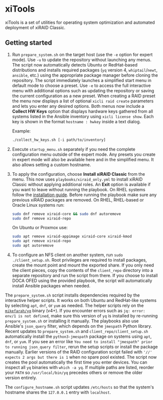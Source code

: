 # xiTools

xiTools is a set of utilities for operating system optimization and automated deployment of xiRAID Classic.

## Getting started

1. Run `prepare_system.sh` on the target host (use the `-e` option for expert mode). Use `-u` to update the repository without launching any menus. The script now automatically detects Ubuntu or RedHat-based distributions and installs required packages (`yq` version 4, `whiptail`/`newt`, `ansible`, etc.) using the appropriate package manager before cloning the repository.
   The script immediately launches a simplified start menu in default mode to choose a preset. Use `-e` to access the full interactive menu with additional options such as updating the repository or saving the current configuration as a new preset. When creating a RAID preset the menu now displays a list of optional `xicli raid create` parameters and lets you enter any desired options.
   Both menus now include a **Collect HW Keys** option that displays hardware
   keys gathered from all systems listed in the Ansible inventory using
   `xicli license show`. Each key is shown in the format
   `hostname : hwkey` inside a text dialog.

   Example:
   ```bash
   ./collect_hw_keys.sh [-i path/to/inventory]
   ```
2. Execute `startup_menu.sh` separately if you need the complete configuration menu outside of the expert mode. Any presets you create in expert mode will also be available here and in the simplified menu. It also allows setting a custom hostname.
3. To apply the configuration, choose **Install xiRAID Classic** from the menu.
   This now uses `playbooks/xiraid_only.yml` to install xiRAID Classic without applying
   additional roles. An **Exit** option is available if you want to leave without running the playbook.
   On RHEL systems follow the [installation guide](https://xinnor.io/docs/xiRAID-4.3.0/E/en/IG/installing_xiraid_classic_on_rhel.html).
   Before running the playbook make sure any previous xiRAID packages are removed.
   On RHEL, RHEL-based or Oracle Linux systems run:
   ```bash
   sudo dnf remove xiraid-core && sudo dnf autoremove
   sudo dnf remove xiraid-repo
   ```
   On Ubuntu or Proxmox use:
   ```bash
   sudo apt remove xiraid-appimage xiraid-core xiraid-kmod
   sudo apt remove xiraid-repo
   sudo apt autoremove
   ```
4. To configure an NFS client on another system, run `sudo ./client_setup.sh`. Root
   privileges are required to install packages, create the mount point and mount
   the exported share. If you only need the client pieces, copy the contents of
   the `client_repo` directory into a separate repository and run the script
   from there. If you choose to install DOCA OFED using the provided playbook,
   the script will automatically install Ansible packages when needed.

The `prepare_system.sh` script installs dependencies required by the interactive helper scripts. It works on both Ubuntu and RedHat-like systems by selecting `apt`, `dnf`, or `yum` as needed. The helper scripts rely on the [`mikefarah/yq`](https://github.com/mikefarah/yq) binary (v4+). If you encounter errors such as `jq: error: env/1 is not defined`, make sure this version of `yq` is installed by re-running `prepare_system.sh` or installing it manually.
The playbooks also use Ansible's `json_query` filter, which depends on the
`jmespath` Python library. Recent updates to `prepare_system.sh` and
`client_repo/client_setup.sh` automatically install the `python3-jmespath`
package on systems using `apt`, `dnf`, or `yum`. If you see an error like
`You need to install "jmespath" prior to running json_query filter`, rerun the
setup scripts or install the package manually.
Earlier versions of the RAID configuration script failed with `'//' expects 2 args but there is 1` when no spare pool existed. The script now creates the pool automatically the first time you enter devices.
You can inspect all `yq` binaries with `which -a yq`. If multiple paths are listed, reorder your `PATH` so `/usr/local/bin/yq` precedes others or remove the older version entirely.

The `configure_hostname.sh` script updates `/etc/hosts` so that the system's hostname shares the `127.0.0.1` entry with `localhost`.
